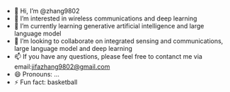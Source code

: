- 👋 Hi, I’m @zhang9802
- 👀 I’m interested in wireless communications and deep learning
- 🌱 I’m currently learning generative artificial intelligence and large language model
- 💞️ I’m looking to collaborate on integrated sensing and communications, large language model and deep learning
- 📫 If you have any questions, please feel free to contanct me via email:jifazhang9802@gmail.com
- 😄 Pronouns: ...
- ⚡ Fun fact: basketball

<!---
zhang9802/zhang9802 is a ✨ special ✨ repository because its `README.md` (this file) appears on your GitHub profile.
You can click the Preview link to take a look at your changes.
--->
